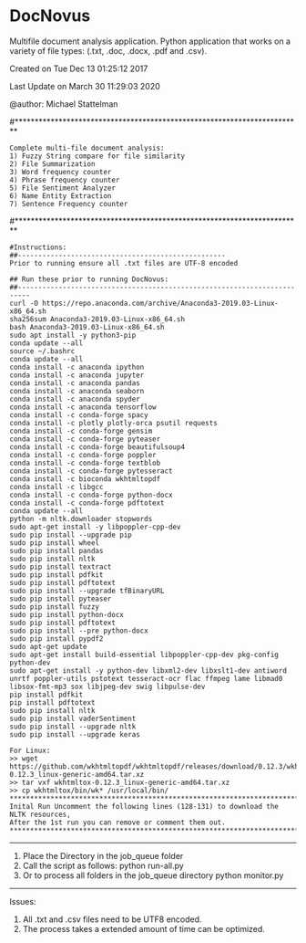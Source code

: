 # DocNovus
Multifile document analysis application. Python application that works on a variety of file types: (.txt, .doc, .docx, .pdf and .csv).

Created on Tue Dec 13 01:25:12 2017

Last Update on March 30 11:29:03 2020

@author: Michael Stattelman

#************************************************************************

    Complete multi-file document analysis:
    1) Fuzzy String compare for file similarity
    2) File Summarization
    3) Word frequency counter
    4) Phrase frequency counter
    5) File Sentiment Analyzer
    6) Name Entity Extraction
    7) Sentence Frequency counter
    
#************************************************************************

    #Instructions:
    ##---------------------------------------------------
    Prior to running ensure all .txt files are UTF-8 encoded

    ## Run these prior to running DocNovus:
    ##-------------------------------------------------------------------------
    curl -O https://repo.anaconda.com/archive/Anaconda3-2019.03-Linux-x86_64.sh
    sha256sum Anaconda3-2019.03-Linux-x86_64.sh
    bash Anaconda3-2019.03-Linux-x86_64.sh
    sudo apt install -y python3-pip
    conda update --all
    source ~/.bashrc
    conda update --all
    conda install -c anaconda ipython
    conda install -c anaconda jupyter
    conda install -c anaconda pandas
    conda install -c anaconda seaborn
    conda install -c anaconda spyder
    conda install -c anaconda tensorflow
    conda install -c conda-forge spacy
    conda install -c plotly plotly-orca psutil requests
    conda install -c conda-forge gensim
    conda install -c conda-forge pyteaser
    conda install -c conda-forge beautifulsoup4
    conda install -c conda-forge poppler
    conda install -c conda-forge textblob
    conda install -c conda-forge pytesseract
    conda install -c bioconda wkhtmltopdf
    conda install -c libgcc
    conda install -c conda-forge python-docx
    conda install -c conda-forge pdftotext
    conda update --all
    python -m nltk.downloader stopwords
    sudo apt-get install -y libpoppler-cpp-dev
    sudo pip install --upgrade pip
    sudo pip install wheel
    sudo pip install pandas
    sudo pip install nltk
    sudo pip install textract
    sudo pip install pdfkit
    sudo pip install pdftotext
    sudo pip install --upgrade tfBinaryURL
    sudo pip install pyteaser 
    sudo pip install fuzzy
    sudo pip install python-docx
    sudo pip install pdftotext
    sudo pip install --pre python-docx
    sudo pip install pypdf2
    sudo apt-get update
    sudo apt-get install build-essential libpoppler-cpp-dev pkg-config python-dev
    sudo apt-get install -y python-dev libxml2-dev libxslt1-dev antiword unrtf poppler-utils pstotext tesseract-ocr flac ffmpeg lame libmad0 libsox-fmt-mp3 sox libjpeg-dev swig libpulse-dev
    pip install pdfkit
    pip install pdftotext
    sudo pip install nltk
    sudo pip install vaderSentiment
    sudo pip install --upgrade nltk
    sudo pip install --upgrade keras
    
    For Linux:
    >> wget https://github.com/wkhtmltopdf/wkhtmltopdf/releases/download/0.12.3/wkhtmltox-0.12.3_linux-generic-amd64.tar.xz
    >> tar vxf wkhtmltox-0.12.3_linux-generic-amd64.tar.xz
    >> cp wkhtmltox/bin/wk* /usr/local/bin/
    ************************************************************************
    Inital Run Uncomment the following lines (128-131) to download the NLTK resources, 
    After the 1st run you can remove or comment them out.
    ************************************************************************

************************************************************************
1) Place the Directory in the job_queue folder
2) Call the script as follows:
    python run-all.py <foldername>
3) Or to process all folders in the job_queue directory
    python monitor.py 
************************************************************************
Issues:
1) All .txt and .csv files need to be UTF8 encoded.
2) The process takes a extended amount of time can be optimized.
